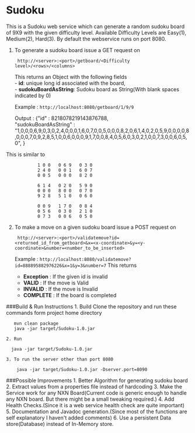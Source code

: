 # Sudoku

This is a Sudoku web service which can generate a random sudoku board of 9X9 with the given difficulty level.
 Available Difficulty Levels are Easy(1), Medium(2), Hard(3).
 By default the webservice runs on port 8080.

1. To generate a sudoku board issue a GET request on 

        http://<server>:<port>/getboard/<Difficulty level>/<rows>/<columns>
        
   This returns an Object with the following fields   
              - **id**: unique long id associated with the board,   
              - **sudokuBoardAsString**: Sudoku board as String(With blank spaces indicated by 0)
                   
    Example : `http://localhost:8080/getboard/1/9/9` 
    
    Output  : {"id" : 8218078219143876788,      
               "sudokuBoardAsString" : "1,0,0,0,6,9,0,3,0,2,4,0,0,0,1,6,0,7,0,0,5,0,0,0,8,2,0,6,1,4,0,2,0,5,9,0,0,0,0,8,0,0,0,7,0,9,2,8,5,1,0,0,6,0,0,0,9,1,7,0,0,8,4,0,5,6,0,3,0,2,1,0,0,7,3,0,0,6,0,5,0",
                }
                
  This is similar to
 ```
             1 0 0   0 6 9   0 3 0
             2 4 0   0 0 1   6 0 7
             0 0 5   0 0 0   8 2 0    
             
             6 1 4   0 2 0   5 9 0
             0 0 0   8 0 0   0 7 0
             9 2 8   5 1 0   0 6 0    
             
             0 0 9   1 7 0   0 8 4
             0 5 6   0 3 0   2 1 0
             0 7 3   0 0 6   0 5 0
 ```
         

2. To make a move on a given sudoku board issue a POST request on    
            
        http://<server>:<port>/validatemove?id=<returned_id_from_getboard>&x=<x-coordinate>&y=<y-coordinate>&number=<number_to_be_inserted>
   
      Example : `http://localhost:8080/validatemove?id=888895882976226&x=1&y=3&number=7`
   This returns   
   
      - **Exception** : If the given id is invalid
      - **VALID**     : If the move is Valid
      - **INVALID**   : If the move is Invalid
      - **COMPLETE**  : If the board is completed
  
###Build & Run Instructions
    1. Build
       Clone the repository and run these commands form project home directory
 ```
    mvn clean package
    java -jar target/Sudoku-1.0.jar
 ```
    2. Run
  ```
    java -jar target/Sudoku-1.0.jar
 ```
    3. To run the server other than port 8080 
```
    java -jar target/Sudoku-1.0.jar -Dserver.port=8090
```

###Possible Improvements
    1. Better Algorithm for generating sudoku board
    2. Extract values from a properties file instead of hardcoding
    3. Make the Service work for any NXN Board(Current code is generic enough to handle any NXN board. But there might be a small tweaking required.)
    4. Add Health Checks.(Since it is a web service health check are quite important)
    5. Documentation and Javadoc generation.(Since most of the functions are self explanatory I haven't added comments)
    6. Use a persistent Data store(Database) instead of In-Memory store.

